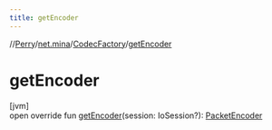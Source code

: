 ```yaml
---
title: getEncoder
---
```

//[Perry](../../../index.html)/[net.mina](../index.html)/[CodecFactory](index.html)/[getEncoder](get-encoder.html)



# getEncoder



[jvm]\
open override fun [getEncoder](get-encoder.html)(session: IoSession?): [PacketEncoder](../-packet-encoder/index.html)




